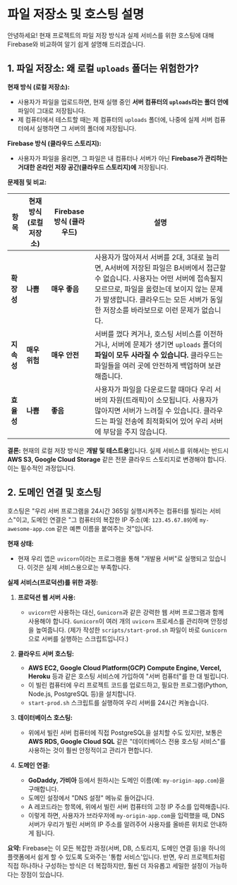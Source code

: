 # 파일 저장소 및 호스팅 설명

안녕하세요! 현재 프로젝트의 파일 저장 방식과 실제 서비스를 위한 호스팅에 대해 Firebase와 비교하여 알기 쉽게 설명해 드리겠습니다.

## 1. 파일 저장소: 왜 로컬 `uploads` 폴더는 위험한가?

**현재 방식 (로컬 저장소):**
- 사용자가 파일을 업로드하면, 현재 실행 중인 **서버 컴퓨터의 `uploads`라는 폴더 안에** 파일이 그대로 저장됩니다.
- 제 컴퓨터에서 테스트할 때는 제 컴퓨터의 `uploads` 폴더에, 나중에 실제 서버 컴퓨터에서 실행하면 그 서버의 폴더에 저장됩니다.

**Firebase 방식 (클라우드 스토리지):**
- 사용자가 파일을 올리면, 그 파일은 내 컴퓨터나 서버가 아닌 **Firebase가 관리하는 거대한 온라인 저장 공간(클라우드 스토리지)에** 저장됩니다.

**문제점 및 비교:**

| 항목 | 현재 방식 (로컬 저장소) | Firebase 방식 (클라우드) | 설명 |
|---|---|---|---|
| **확장성** | **나쁨** | **매우 좋음** | 사용자가 많아져서 서버를 2대, 3대로 늘리면, A서버에 저장된 파일은 B서버에서 접근할 수 없습니다. 사용자는 어떤 서버에 접속될지 모르므로, 파일을 올렸는데 보이지 않는 문제가 발생합니다. 클라우드는 모든 서버가 동일한 저장소를 바라보므로 이런 문제가 없습니다. |
| **지속성** | **매우 위험** | **매우 안전** | 서버를 껐다 켜거나, 호스팅 서비스를 이전하거나, 서버에 문제가 생기면 `uploads` 폴더의 **파일이 모두 사라질 수 있습니다.** 클라우드는 파일들을 여러 곳에 안전하게 백업하며 보관해줍니다. |
| **효율성** | **나쁨** | **좋음** | 사용자가 파일을 다운로드할 때마다 우리 서버의 자원(트래픽)이 소모됩니다. 사용자가 많아지면 서버가 느려질 수 있습니다. 클라우드는 파일 전송에 최적화되어 있어 우리 서버에 부담을 주지 않습니다. |

**결론:** 현재의 로컬 저장 방식은 **개발 및 테스트용**입니다. 실제 서비스를 위해서는 반드시 **AWS S3, Google Cloud Storage** 같은 전문 클라우드 스토리지로 변경해야 합니다. 이는 필수적인 과정입니다.

## 2. 도메인 연결 및 호스팅

호스팅은 "우리 서버 프로그램을 24시간 365일 실행시켜주는 컴퓨터를 빌리는 서비스"이고, 도메인 연결은 "그 컴퓨터의 복잡한 IP 주소(예: `123.45.67.89`)에 `my-awesome-app.com` 같은 예쁜 이름을 붙여주는 것"입니다.

**현재 상태:**
- 현재 우리 앱은 `uvicorn`이라는 프로그램을 통해 "개발용 서버"로 실행되고 있습니다. 이것은 실제 서비스용으로는 부족합니다.

**실제 서비스(프로덕션)를 위한 과정:**

1.  **프로덕션 웹 서버 사용:**
    - `uvicorn`만 사용하는 대신, `Gunicorn`과 같은 강력한 웹 서버 프로그램과 함께 사용해야 합니다. `Gunicorn`이 여러 개의 `uvicorn` 프로세스를 관리하며 안정성을 높여줍니다. (제가 작성한 `scripts/start-prod.sh` 파일이 바로 `Gunicorn`으로 서버를 실행하는 스크립트입니다.)

2.  **클라우드 서버 호스팅:**
    - **AWS EC2, Google Cloud Platform(GCP) Compute Engine, Vercel, Heroku** 등과 같은 호스팅 서비스에 가입하여 "서버 컴퓨터"를 한 대 빌립니다.
    - 이 빌린 컴퓨터에 우리 프로젝트 코드를 업로드하고, 필요한 프로그램(Python, Node.js, PostgreSQL 등)을 설치합니다.
    - `start-prod.sh` 스크립트를 실행하여 우리 서버를 24시간 켜놓습니다.

3.  **데이터베이스 호스팅:**
    - 위에서 빌린 서버 컴퓨터에 직접 PostgreSQL을 설치할 수도 있지만, 보통은 **AWS RDS, Google Cloud SQL** 같은 "데이터베이스 전용 호스팅 서비스"를 사용하는 것이 훨씬 안정적이고 관리가 편합니다.

4.  **도메인 연결:**
    - **GoDaddy, 가비아** 등에서 원하시는 도메인 이름(예: `my-origin-app.com`)을 구매합니다.
    - 도메인 설정에서 "DNS 설정" 메뉴로 들어갑니다.
    - A 레코드라는 항목에, 위에서 빌린 서버 컴퓨터의 고정 IP 주소를 입력해줍니다.
    - 이렇게 하면, 사용자가 브라우저에 `my-origin-app.com`을 입력했을 때, DNS 서버가 우리가 빌린 서버의 IP 주소를 알려주어 사용자를 올바른 위치로 안내하게 됩니다.

**요약:** Firebase는 이 모든 복잡한 과정(서버, DB, 스토리지, 도메인 연결 등)을 하나의 플랫폼에서 쉽게 할 수 있도록 도와주는 '통합 서비스'입니다. 반면, 우리 프로젝트처럼 직접 하나하나 구성하는 방식은 더 복잡하지만, 훨씬 더 자유롭고 세밀한 설정이 가능하다는 장점이 있습니다.
